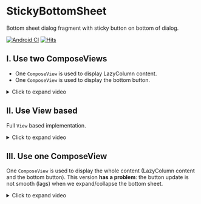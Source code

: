 # StickyBottomSheet

Bottom sheet dialog fragment with sticky button on bottom of dialog.

[![Android CI](https://github.com/hoc081098/StickyBottomSheet/actions/workflows/android.yml/badge.svg)](https://github.com/hoc081098/StickyBottomSheet/actions/workflows/android.yml)
[![Hits](https://hits.seeyoufarm.com/api/count/incr/badge.svg?url=https%3A%2F%2Fgithub.com%2Fhoc081098%2FStickyBottomSheet&count_bg=%2379C83D&title_bg=%23555555&icon=&icon_color=%23E7E7E7&title=hits&edge_flat=false)](https://hits.seeyoufarm.com)

## I. Use two ComposeViews

- One `ComposeView` is used to display LazyColumn content.
- One `ComposeView` is used to display the bottom button.

<details>
    <summary>Click to expand video</summary>

https://github.com/user-attachments/assets/9eb3371e-0520-4e5b-b212-63c62e55e4f7

</details>

## II. Use View based

Full `View` based implementation.

<details>
    <summary>Click to expand video</summary>

https://github.com/user-attachments/assets/065ede9c-797e-4db4-af42-ab6c3a66d1b4

</details>

## III. Use one ComposeView

One `ComposeView` is used to display the whole content (LazyColumn content and the bottom button).
This version **has a problem**: the button update is not smooth (lags) when we expand/collapse the bottom sheet.

<details>
    <summary>Click to expand video</summary>

https://github.com/user-attachments/assets/d49eef7a-b754-4c8b-83e2-a1311b65d656

</details>

